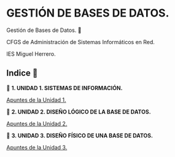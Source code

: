 # GESTIÓN DE BASES DE DATOS.

Gestión de Bases de Datos. :dragon:

CFGS de Administración de Sistemas Informáticos en Red.

IES Miguel Herrero.


## Indice 🚀

:floppy_disk: **1. UNIDAD 1. SISTEMAS DE INFORMACIÓN.**

  [Apuntes de la Unidad 1.](Tema1/Apuntes.md)

:movie_camera: **2. UNIDAD 2. DISEÑO LÓGICO DE LA BASE DE DATOS.**
  
  [Apuntes de la Unidad 2.](Tema2/Apuntes.md)

:iphone: **3. UNIDAD 3. DISEÑO FÍSICO DE UNA BASE DE DATOS.**
  
  [Apuntes de la Unidad 3.](Tema3/Apuntes.md)

<!-- :satellite: **4. UNIDAD 4. REALIZACIÓN DE CONSULTAS.**
  
  [Apuntes de la Unidad 4.](Tema4/Apuntes.md)

:dvd: **5. UNIDAD 5. EDICIÓN DE LOS DATOS.**
  
  [Apuntes de la Unidad 5.](Tema5/Apuntes.md)

:radio: **6. UNIDAD 6. PROGRAMACIÓN DE BASES DE DATOS.**

  [Apuntes de la Unidad 6.](Tema6/Apuntes.md) -->